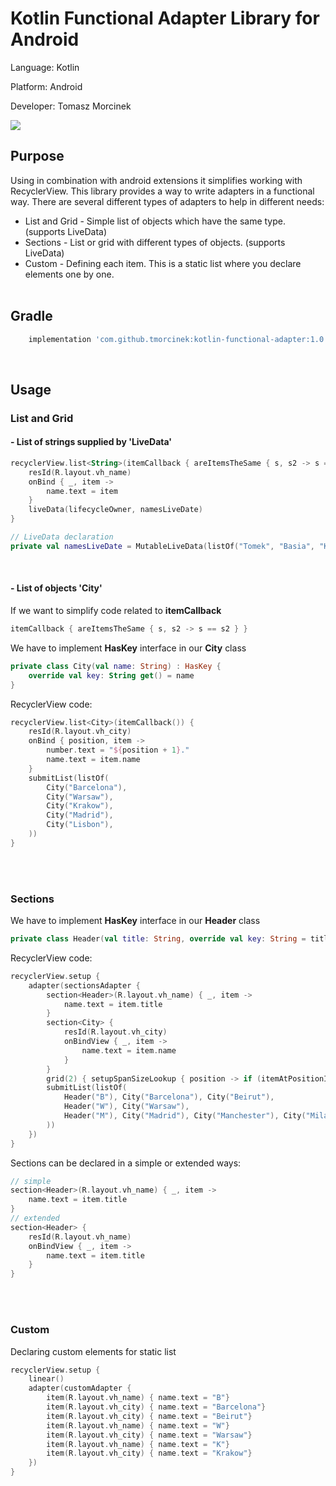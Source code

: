 # Kotlin Functional Adapter Library for Android

<p>Language:   Kotlin</p>
<p>Platform:   Android</p>
<p>Developer:  Tomasz Morcinek</p>

[![](https://jitpack.io/v/tmorcinek/kotlin-functional-adapter.svg)](https://jitpack.io/#tmorcinek/kotlin-functional-adapter)
<br>

## Purpose
Using in combination with android extensions it simplifies working with RecyclerView. This library provides a way to write adapters in a functional way. 
There are several different types of adapters to help in different needs: 
 - List and Grid - Simple list of objects which have the same type. (supports LiveData)
 - Sections - List or grid with different types of objects. (supports LiveData)
 - Custom - Defining each item. This is a static list where you declare elements one by one.
 <br><br>
 
## Gradle
```groovy
    implementation 'com.github.tmorcinek:kotlin-functional-adapter:1.0'
```
<br>

## Usage <br>

### List and Grid <br>

#### - List of strings supplied by 'LiveData'
```kotlin
recyclerView.list<String>(itemCallback { areItemsTheSame { s, s2 -> s == s2 } }) {
    resId(R.layout.vh_name)
    onBind { _, item ->
        name.text = item
    }
    liveData(lifecycleOwner, namesLiveDate)
}

// LiveData declaration
private val namesLiveDate = MutableLiveData(listOf("Tomek", "Basia", "Kamil", "Krzysiu", "Karolina", "Beata"))
```
<br>

#### - List of objects 'City' 
If we want to simplify code related to **itemCallback**
```kotlin
itemCallback { areItemsTheSame { s, s2 -> s == s2 } }
```
We have to implement **HasKey** interface in our **City** class
```kotlin
private class City(val name: String) : HasKey {
    override val key: String get() = name
}
```
RecyclerView code:
```kotlin
recyclerView.list<City>(itemCallback()) {
    resId(R.layout.vh_city)
    onBind { position, item ->
        number.text = "${position + 1}."
        name.text = item.name
    }
    submitList(listOf(
        City("Barcelona"),
        City("Warsaw"),
        City("Krakow"),
        City("Madrid"),
        City("Lisbon"),
    ))
}
```
<br><br>

### Sections <br>
We have to implement **HasKey** interface in our **Header** class
```kotlin
private class Header(val title: String, override val key: String = title) : HasKey
```
RecyclerView code:
```kotlin
recyclerView.setup {
    adapter(sectionsAdapter {
        section<Header>(R.layout.vh_name) { _, item ->
            name.text = item.title
        }
        section<City> {
            resId(R.layout.vh_city)
            onBindView { _, item ->
                name.text = item.name
            }
        }
        grid(2) { setupSpanSizeLookup { position -> if (itemAtPositionIsClass<Header>(position)) 2 else 1 } }
        submitList(listOf(
            Header("B"), City("Barcelona"), City("Beirut"),
            Header("W"), City("Warsaw"),
            Header("M"), City("Madrid"), City("Manchester"), City("Milan"), City("Moscow"),
        ))
    })
}
```
Sections can be declared in a simple or extended ways: 
```kotlin
// simple
section<Header>(R.layout.vh_name) { _, item ->
    name.text = item.title
}
// extended
section<Header> {
    resId(R.layout.vh_name)
    onBindView { _, item ->
        name.text = item.title
    }
}
```
<br><br>

### Custom <br>

Declaring custom elements for static list
```kotlin
recyclerView.setup {
    linear()
    adapter(customAdapter {
        item(R.layout.vh_name) { name.text = "B"}
        item(R.layout.vh_city) { name.text = "Barcelona"}
        item(R.layout.vh_city) { name.text = "Beirut"}
        item(R.layout.vh_name) { name.text = "W"}
        item(R.layout.vh_city) { name.text = "Warsaw"}
        item(R.layout.vh_name) { name.text = "K"}
        item(R.layout.vh_city) { name.text = "Krakow"}
    })
}
```
